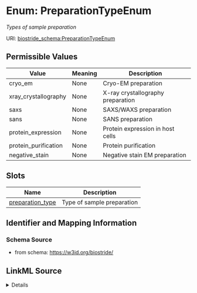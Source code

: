 # Enum: PreparationTypeEnum 




_Types of sample preparation_



URI: [biostride_schema:PreparationTypeEnum](https://w3id.org/biostride/schema/PreparationTypeEnum)

## Permissible Values

| Value | Meaning | Description |
| --- | --- | --- |
| cryo_em | None | Cryo-EM preparation |
| xray_crystallography | None | X-ray crystallography preparation |
| saxs | None | SAXS/WAXS preparation |
| sans | None | SANS preparation |
| protein_expression | None | Protein expression in host cells |
| protein_purification | None | Protein purification |
| negative_stain | None | Negative stain EM preparation |




## Slots

| Name | Description |
| ---  | --- |
| [preparation_type](preparation_type.md) | Type of sample preparation |





## Identifier and Mapping Information






### Schema Source


* from schema: https://w3id.org/biostride/






## LinkML Source

<details>
```yaml
name: PreparationTypeEnum
description: Types of sample preparation
from_schema: https://w3id.org/biostride/
rank: 1000
permissible_values:
  cryo_em:
    text: cryo_em
    description: Cryo-EM preparation
  xray_crystallography:
    text: xray_crystallography
    description: X-ray crystallography preparation
  saxs:
    text: saxs
    description: SAXS/WAXS preparation
  sans:
    text: sans
    description: SANS preparation
  protein_expression:
    text: protein_expression
    description: Protein expression in host cells
  protein_purification:
    text: protein_purification
    description: Protein purification
  negative_stain:
    text: negative_stain
    description: Negative stain EM preparation

```
</details>